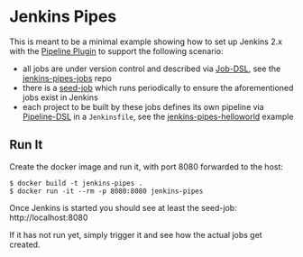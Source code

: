 
# Jenkins Pipes

This is meant to be a minimal example showing how to set up Jenkins 2.x with the [Pipeline Plugin](https://wiki.jenkins-ci.org/display/JENKINS/Pipeline+Plugin) to support the following scenario:

 * all jobs are under version control and described via [Job-DSL](https://github.com/jenkinsci/job-dsl-plugin/wiki), see the [jenkins-pipes-jobs](https://github.com/tknerr/jenkins-pipes-jobs) repo
 * there is a [seed-job](https://github.com/tknerr/jenkins-pipes-infra/blob/master/seedJob.xml) which runs periodically to ensure the aforementioned jobs exist in Jenkins
 * each project to be built by these jobs defines its own pipeline via [Pipeline-DSL](https://jenkins.io/doc/book/pipeline/syntax/) in a `Jenkinsfile`, see the  [jenkins-pipes-helloworld](https://github.com/tknerr/jenkins-pipes-helloworld) example


## Run It

Create the docker image and run it, with port 8080 forwarded to the host:

```
$ docker build -t jenkins-pipes .
$ docker run -it --rm -p 8080:8080 jenkins-pipes
```

Once Jenkins is started you should see at least the seed-job:
http://localhost:8080

If it has not run yet, simply trigger it and see how the actual jobs get created.
